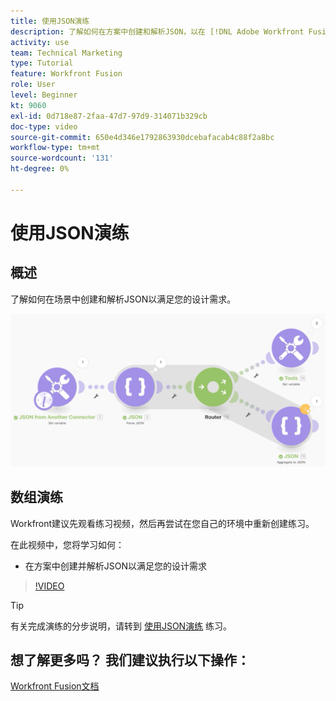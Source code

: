 ```yaml
---
title: 使用JSON演练
description: 了解如何在方案中创建和解析JSON，以在 [!DNL Adobe Workfront Fusion].
activity: use
team: Technical Marketing
type: Tutorial
feature: Workfront Fusion
role: User
level: Beginner
kt: 9060
exl-id: 0d718e87-2faa-47d7-97d9-314071b329cb
doc-type: video
source-git-commit: 650e4d346e1792863930dcebafacab4c88f2a8bc
workflow-type: tm+mt
source-wordcount: '131'
ht-degree: 0%

---
```


# 使用JSON演练

## 概述

了解如何在场景中创建和解析JSON以满足您的设计需求。

![融合场景的图像](assets/final-functional-bits-and-bobs-2.png)

## 数组演练

Workfront建议先观看练习视频，然后再尝试在您自己的环境中重新创建练习。

在此视频中，您将学习如何：

* 在方案中创建并解析JSON以满足您的设计需求

>[!VIDEO](https://video.tv.adobe.com/v/335301/?quality=12&learn=on)

>[!TIP]
>
>有关完成演练的分步说明，请转到 [使用JSON演练](https://experienceleague.adobe.com/docs/workfront-learn/tutorials-workfront/fusion/exercises/working-with-json.html?lang=en) 练习。


## 想了解更多吗？ 我们建议执行以下操作：

[Workfront Fusion文档](https://experienceleague.adobe.com/docs/workfront/using/adobe-workfront-fusion/workfront-fusion-2.html?lang=en)
